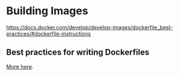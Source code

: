 # Building Images






https://docs.docker.com/develop/develop-images/dockerfile_best-practices/#dockerfile-instructions



## Best practices for writing Dockerfiles

[More here](./Best_practices_for_writing_Dockerfiles/Best_practices_for_writing_Dockerfiles.md).